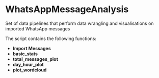 # WhatsAppMessageAnalysis
Set of data pipelines that perform data wrangling and visualisations on imported WhatsApp messages

The script contains the following functions:
* **Import Messages**
* **basic_stats**
* **total_messages_plot**
* **day_hour_plot**
* **plot_wordcloud**
